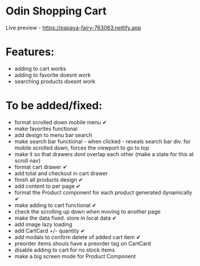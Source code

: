 # Odin Shopping Cart

Live preview - https://papaya-fairy-763063.netlify.app

# Features:

- adding to cart works
- adding to favorite doesnt work
- searching products doesnt work

# To be added/fixed:

- format scrolled down mobile menu ✔
- make favorites functional
- add design to menu bar search
- make search bar functional - when clicked - reveals search bar div. for mobile scrolled down, forces the viewport to go to top
- make it so that drawers dont overlap each other (make a state for this at scroll nav)
- format cart drawer ✔
- add total and checkout in cart drawer
- finish all products design ✔
- add content to per page ✔
- format the Product component for each product generated dynamically ✔
- make adding to cart functional ✔
- check the scrolling up down when moving to another page
- make the data fixed. store in local data ✔
- add image lazy loading
- add CartCard +/- quantity ✔
- add modals to confirm delete of added cart item ✔
- preorder items shouls have a preorder tag on CartCard
- disable adding to cart for no stock items
- make a big screen mode for Product Component
